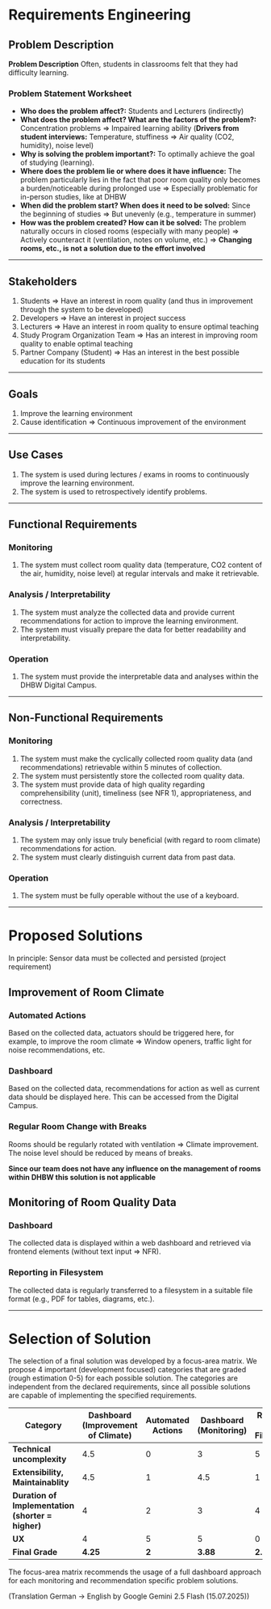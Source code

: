 # Requirements Engineering

## Problem Description

**Problem Description**
Often, students in classrooms felt that they had difficulty learning.

### Problem Statement Worksheet
- **Who does the problem affect?:** Students and Lecturers (indirectly)
- **What does the problem affect? What are the factors of the problem?:** Concentration problems => Impaired learning ability (**Drivers from student interviews:** Temperature, stuffiness => Air quality (CO2, humidity), noise level)
- **Why is solving the problem important?:** To optimally achieve the goal of studying (learning).
- **Where does the problem lie or where does it have influence:** The problem particularly lies in the fact that poor room quality only becomes a burden/noticeable during prolonged use => Especially problematic for in-person studies, like at DHBW
- **When did the problem start? When does it need to be solved:** Since the beginning of studies => But unevenly (e.g., temperature in summer)
- **How was the problem created? How can it be solved:** The problem naturally occurs in closed rooms (especially with many people) => Actively counteract it (ventilation, notes on volume, etc.) => **Changing rooms, etc., is not a solution due to the effort involved**

---

## Stakeholders
1. Students => Have an interest in room quality (and thus in improvement through the system to be developed)
2. Developers => Have an interest in project success
3. Lecturers => Have an interest in room quality to ensure optimal teaching
4. Study Program Organization Team => Has an interest in improving room quality to enable optimal teaching
5. Partner Company (Student) => Has an interest in the best possible education for its students

---

## Goals
1. Improve the learning environment
2. Cause identification => Continuous improvement of the environment

---

## Use Cases
1. The system is used during lectures / exams in rooms to continuously improve the learning environment.
2. The system is used to retrospectively identify problems.

---

## Functional Requirements
### Monitoring
1. The system must collect room quality data (temperature, CO2 content of the air, humidity, noise level) at regular intervals and make it retrievable.

### Analysis / Interpretability
1. The system must analyze the collected data and provide current recommendations for action to improve the learning environment.
2. The system must visually prepare the data for better readability and interpretability.

### Operation
1. The system must provide the interpretable data and analyses within the DHBW Digital Campus.

---

## Non-Functional Requirements
### Monitoring
1. The system must make the cyclically collected room quality data (and recommendations) retrievable within 5 minutes of collection.
2. The system must persistently store the collected room quality data.
3. The system must provide data of high quality regarding comprehensibility (unit), timeliness (see NFR 1), appropriateness, and correctness.

### Analysis / Interpretability
1. The system may only issue truly beneficial (with regard to room climate) recommendations for action.
2. The system must clearly distinguish current data from past data.

### Operation
1. The system must be fully operable without the use of a keyboard.

---

# Proposed Solutions
In principle: Sensor data must be collected and persisted (project requirement)

## Improvement of Room Climate
### Automated Actions
Based on the collected data, actuators should be triggered here, for example, to improve the room climate => Window openers, traffic light for noise recommendations, etc.

### Dashboard
Based on the collected data, recommendations for action as well as current data should be displayed here. This can be accessed from the Digital Campus.

### Regular Room Change with Breaks
Rooms should be regularly rotated with ventilation => Climate improvement. The noise level should be reduced by means of breaks.

**Since our team does not have any influence on the management of rooms within DHBW this solution is not applicable**

## Monitoring of Room Quality Data
### Dashboard
The collected data is displayed within a web dashboard and retrieved via frontend elements (without text input => NFR).

### Reporting in Filesystem
The collected data is regularly transferred to a filesystem in a suitable file format (e.g., PDF for tables, diagrams, etc.).

---

# Selection of Solution
The selection of a final solution was developed by a focus-area matrix. We propose 4 important (development focused) categories that are graded (rough estimation 0-5) for each possible solution. The categories are independent from the declared requirements, since all possible solutions are capable of implementing the specified requirements.


<table>
  <thead>
    <tr>
      <th>Category</th>
      <th>Dashboard (Improvement of Climate)</th>
      <th>Automated Actions</th>
      <th>Dashboard (Monitoring)</th>
      <th>Reporting in Filesystem</th>
    </tr>
  </thead>
  <tbody>
    <tr>
      <td><b>Technical uncomplexity</b></td>
      <td>4.5</td>
      <td>0</td>
      <td>3</td>
      <td>5</td>
    </tr>
    <tr>
      <td><b>Extensibility, Maintainablity</b></td>
      <td>4.5</td>
      <td>1</td>
      <td>4.5</td>
      <td>1</td>
    </tr>
    <tr>
      <td><b>Duration of Implementation <br> (shorter = higher)</b></td>
      <td>4</td>
      <td>2</td>
      <td>3</td>
      <td>4</td>
    </tr>
    <tr>
      <td><b>UX</b></td>
      <td>4</td>
      <td>5</td>
      <td>5</td>
      <td>0</td>
    </tr>
    <tr>
      <td><b>Final Grade</b></td>
      <td><b>4.25</b></td>
      <td><b>2</b></td>
      <td><b>3.88</b></td>
      <td><b>2.5</b></td>
    </tr>
  </tbody>
</table>

The focus-area matrix recommends the usage of a full dashboard approach for each monitoring and recommendation specific problem solutions.

(Translation German -> English by Google Gemini 2.5 Flash (15.07.2025))